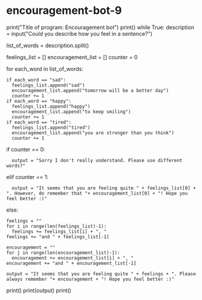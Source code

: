 # encouragement-bot-9
print("Title of program: Encouragement bot")
print()
while True:
  description = input("Could you describe how you feel in a sentence?")

  list_of_words = description.split()

  feelings_list = []
  encouragement_list = []
  counter = 0
  
  for each_word in list_of_words:
    
    if each_word == "sad":
      feelings_list.append("sad")
      encouragement_list.append("tomorrow will be a better day")
      counter += 1
    if each_word == "happy":
      feelings_list.append("happy")
      encouragement_list.append("to keep smiling")
      counter += 1
    if each_word == "tired":
      feelings_list.append("tired")
      encouragement_list.append("you are stronger than you think")
      counter += 1

  if counter == 0:
    
      output = "Sorry I don't really understand. Please use different words?"

  elif counter == 1:
    
      output = "It seems that you are feeling quite " + feelings_list[0] + ". However, do remember that "+ encouragement_list[0] + "! Hope you feel better :)"  

  else:

    feelings = ""    
    for i in range(len(feelings_list)-1):
      feelings += feelings_list[i] + ", "
    feelings += "and " + feelings_list[-1]
    
    encouragement = ""    
    for j in range(len(encouragement_list)-1):
      encouragement += encouragement_list[i] + ", "
    encouragement += "and " + encouragement_list[-1]

    output = "It seems that you are feeling quite " + feelings + ". Please always remember "+ encouragement + "! Hope you feel better :)"

  print()
  print(output)
  print()
